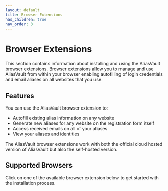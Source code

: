 ```yaml
---
layout: default
title: Browser Extensions
has_children: true
nav_order: 3
---
```


# Browser Extensions

This section contains information about installing and using the AliasVault browser extensions. Browser extensions allow you to manage and use AliasVault from within your browser enabling autofilling of login credentials and email aliases on all websites that you use.

## Features
You can use the AliasVault browser extension to:
- Autofill existing alias information on any website
- Generate new aliases for any website on the registration form itself
- Access received emails on all of your aliases
- View your aliases and identities

The AliasVault browser extensions work with both the official cloud hosted version of AliasVault but also the self-hosted version.

## Supported Browsers
Click on one of the available browser extension below to get started with the installation process.

